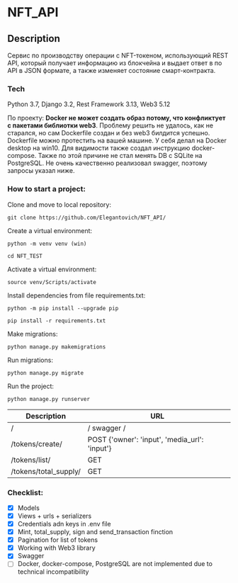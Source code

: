 # NFT_API
## Description
Сервис по производству операции с NFT-токеном, использующий REST API, который получает информацию из блокчейна и выдает ответ в по API в JSON формате, а также изменяет состояние смарт-контракта.

### Tech
Python 3.7, Django 3.2, Rest Framework 3.13, Web3 5.12


По проекту:
  <b>Docker не может создать образ потому, что конфликтует с пакетами библиотки web3</b>. Проблему решить не удалось, как не старался, но сам Dockerfile создан и без web3 билдится успешно. Dockerfile можно протестить на вашей машине. У себя делал на Docker desktop на win10. Для видимости также создал инструкцию docker-compose. Также по этой причине не стал менять DB с SQLite на PostgreSQL. Не очень качественно реализовал swagger, поэтому запросы указал ниже.


### How to start a project:

Clone and move to local repository:

```
git clone https://github.com/Elegantovich/NFT_API/
```
Create a virtual environment:
```
python -m venv venv (win)
```
```
cd NFT_TEST
```
Activate a virtual environment:
```
source venv/Scripts/activate
```
Install dependencies from file requirements.txt:
```
python -m pip install --upgrade pip
```
```
pip install -r requirements.txt
```
Make migrations:
```
python manage.py makemigrations
```
Run migrations:
```
python manage.py migrate 
```
Run the project:
```
python manage.py runserver
```

| Description | URL |
| ------ | ------ |
| / | / swagger /
| /tokens/create/| POST {'owner': 'input', 'media_url': 'input'} |
| /tokens/list/ | GET |
| /tokens/total_supply/ | GET |

### Checklist:
- [x] Models
- [x] Views + urls + serializers
- [x] Credentials adn keys in .env file
- [x] Mint, total_supply, sign and send_transaction finction
- [x] Pagination for list of tokens
- [x] Working with Web3 library
- [x] Swagger
- [ ] Docker, docker-compose, PostgreSQL are not implemented due to technical incompatibility
